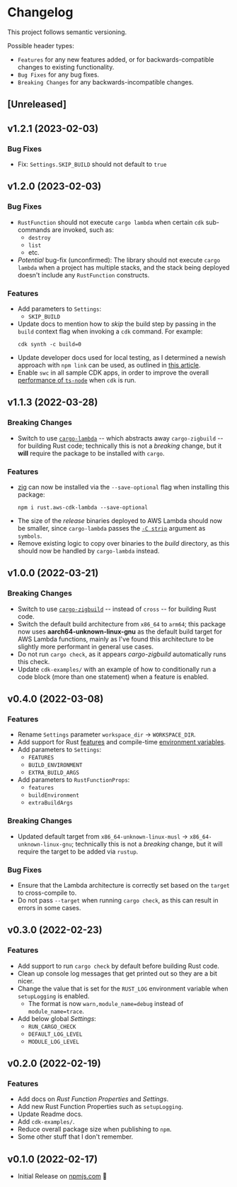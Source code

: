 # Changelog

This project follows semantic versioning.

Possible header types:

-   `Features` for any new features added, or for backwards-compatible
    changes to existing functionality.
-   `Bug Fixes` for any bug fixes.
-   `Breaking Changes` for any backwards-incompatible changes.

## [Unreleased]

## v1.2.1 (2023-02-03)

### Bug Fixes

-   Fix: `Settings.SKIP_BUILD` should not default to `true`

## v1.2.0 (2023-02-03)

### Bug Fixes

-   `RustFunction` should not execute `cargo lambda` when certain `cdk` sub-commands are invoked, such as:
    -   `destroy`
    -   `list`
    -   etc.
-   _Potential_ bug-fix (unconfirmed): The library should not execute `cargo lambda` when a project has multiple stacks, and the stack being deployed doesn't include any `RustFunction` constructs.

### Features

-   Add parameters to `Settings`:
    -   `SKIP_BUILD`
-   Update docs to mention how to _skip_ the build step by passing in the `build` context flag when invoking a `cdk` command. For example:
    ```shell
    cdk synth -c build=0
    ```
-   Update developer docs used for local testing, as I determined a newish approach with `npm link` can be used, as outlined in [this article].
-   Enable `swc` in all sample CDK apps, in order to improve the overall [performance of `ts-node`](https://typestrong.org/ts-node/docs/performance) when `cdk` is run.

[this article]: https://stackoverflow.com/a/18778516/10237506

## v1.1.3 (2022-03-28)

### Breaking Changes

-   Switch to use [`cargo-lambda`] -- which abstracts away `cargo-zigbuild` -- for
    building Rust code; technically this is not a _breaking_ change, but it **will** require
    the package to be installed with `cargo`.

[`cargo-lambda`]: https://crates.io/crates/cargo-lambda

### Features

-   [zig] can now be installed via the `--save-optional` flag when installing this package:
    ```shell
    npm i rust.aws-cdk-lambda --save-optional
    ```
-   The size of the _release_ binaries deployed to AWS Lambda should now be smaller, since `cargo-lambda` passes the [`-C strip`] argument as `symbols`.
-   Remove existing logic to copy over binaries to the _build_ directory, as this should now be handled by `cargo-lambda` instead.

[zig]: https://ziglang.org/
[`-c strip`]: https://doc.rust-lang.org/stable/rustc/codegen-options/index.html#strip

## v1.0.0 (2022-03-21)

### Breaking Changes

-   Switch to use [`cargo-zigbuild`] -- instead of `cross` -- for building Rust code.
-   Switch the default build architecture from `x86_64` to `arm64`; this package now uses **aarch64-unknown-linux-gnu** as the default build target for AWS Lambda functions, mainly as I've found this architecture to be slightly more performant in general use cases.
-   Do not run `cargo check`, as it appears _cargo-zigbuild_ automatically runs this check.
-   Update `cdk-examples/` with an example of how to conditionally run a code block (more than one statement) when a feature is enabled.

[`cargo-zigbuild`]: https://github.com/messense/cargo-zigbuild

## v0.4.0 (2022-03-08)

### Features

-   Rename `Settings` parameter `workspace_dir` -> `WORKSPACE_DIR`.
-   Add support for Rust [features] and compile-time [environment variables].
-   Add parameters to `Settings`:
    -   `FEATURES`
    -   `BUILD_ENVIRONMENT`
    -   `EXTRA_BUILD_ARGS`
-   Add parameters to `RustFunctionProps`:
    -   `features`
    -   `buildEnvironment`
    -   `extraBuildArgs`

[features]: https://doc.rust-lang.org/cargo/reference/features.html
[environment variables]: https://doc.rust-lang.org/cargo/reference/environment-variables.html#environment-variables-cargo-sets-for-crates

### Breaking Changes

-   Updated default target from `x86_64-unknown-linux-musl` -> `x86_64-unknown-linux-gnu`; technically this is not a _breaking_ change, but it will require the target to be added via `rustup`.

### Bug Fixes

-   Ensure that the Lambda architecture is correctly set based on the `target` to cross-compile to.
-   Do not pass `--target` when running `cargo check`, as this can result in errors in some cases.

## v0.3.0 (2022-02-23)

### Features

-   Add support to run `cargo check` by default before building Rust code.
-   Clean up console log messages that get printed out so they are a bit nicer.
-   Change the value that is set for the `RUST_LOG` environment variable when `setupLogging` is enabled.
    -   The format is now `warn,module_name=debug` instead of `module_name=trace`.
-   Add below global _Settings_:
    -   `RUN_CARGO_CHECK`
    -   `DEFAULT_LOG_LEVEL`
    -   `MODULE_LOG_LEVEL`

## v0.2.0 (2022-02-19)

### Features

-   Add docs on _Rust Function Properties_ and _Settings_.
-   Add new Rust Function Properties such as `setupLogging`.
-   Update Readme docs.
-   Add `cdk-examples/`.
-   Reduce overall package size when publishing to `npm`.
-   Some other stuff that I don't remember.

## v0.1.0 (2022-02-17)

-   Initial Release on [npmjs.com] :tada:

[npmjs.com]: https://www.npmjs.com/package/rust.aws-cdk-lambda
